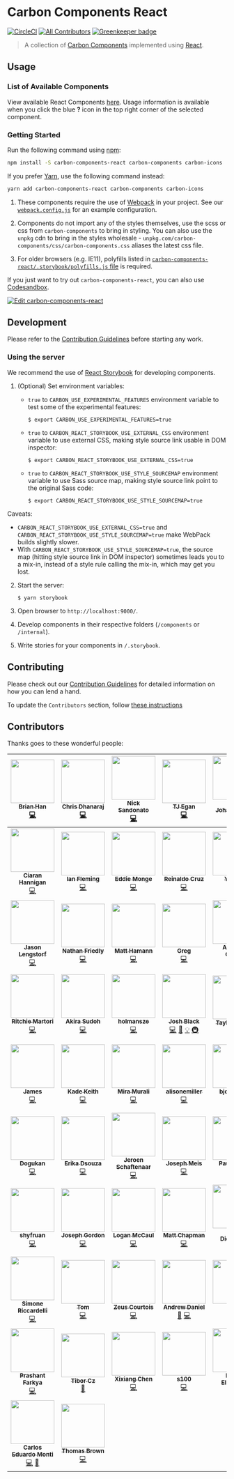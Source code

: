 # Carbon Components React

[![CircleCI](https://circleci.com/gh/IBM/carbon-components-react.svg?style=shield)](https://circleci.com/gh/IBM/carbon-components-react)
[![All Contributors](https://img.shields.io/badge/all_contributors-64-orange.svg?style=flat-square)](#contributors)
[![Greenkeeper badge](https://badges.greenkeeper.io/IBM/carbon-components-react.svg)](https://greenkeeper.io/)

> A collection of [Carbon Components](https://github.com/IBM/carbon-components) implemented using [React](https://facebook.github.io/react/).

## Usage

### List of Available Components

View available React Components [here](http://react.carbondesignsystem.com). Usage information is available when you click the blue **?** icon in the top right corner of the selected component.

### Getting Started

Run the following command using [npm](https://www.npmjs.com/):

```bash
npm install -S carbon-components-react carbon-components carbon-icons
```

If you prefer [Yarn](https://yarnpkg.com/en/), use the following command instead:

```bash
yarn add carbon-components-react carbon-components carbon-icons
```

1. These components require the use of [Webpack](http://webpack.github.io/docs/tutorials/getting-started/) in your project. See our [`webpack.config.js`](/.storybook/webpack.config.js) for an example configuration.

2. Components do not import any of the styles themselves, use the scss or css from `carbon-components` to bring in styling. You can also use the `unpkg` cdn to bring in the styles wholesale - `unpkg.com/carbon-components/css/carbon-components.css` aliases the latest css file.

3. For older browsers (e.g. IE11), polyfills listed in [`carbon-components-react/.storybook/polyfills.js` file](./.storybook/polyfills.js) is required.

If you just want to try out `carbon-components-react`, you can also use [Codesandbox](https://codesandbox.io).

[![Edit carbon-components-react](https://codesandbox.io/static/img/play-codesandbox.svg)](https://codesandbox.io/s/x2mjypo6pp)

## Development

Please refer to the [Contribution Guidelines](./.github/CONTRIBUTING.md) before starting any work.

### Using the server

We recommend the use of [React Storybook](https://github.com/storybooks/react-storybook) for developing components.

1. (Optional) Set environment variables:

   * `true` to `CARBON_USE_EXPERIMENTAL_FEATURES` environment variable to test some of the experimental features:

     ```
     $ export CARBON_USE_EXPERIMENTAL_FEATURES=true
     ```

   * `true` to `CARBON_REACT_STORYBOOK_USE_EXTERNAL_CSS` environment variable to use external CSS, making style source link usable in DOM inspector:

     ```
     $ export CARBON_REACT_STORYBOOK_USE_EXTERNAL_CSS=true
     ```

   * `true` to `CARBON_REACT_STORYBOOK_USE_STYLE_SOURCEMAP` environment variable to use Sass source map, making style source link point to the original Sass code:

     ```
     $ export CARBON_REACT_STORYBOOK_USE_STYLE_SOURCEMAP=true
     ```

Caveats:

* `CARBON_REACT_STORYBOOK_USE_EXTERNAL_CSS=true` and `CARBON_REACT_STORYBOOK_USE_STYLE_SOURCEMAP=true` make WebPack builds slightly slower.
* With `CARBON_REACT_STORYBOOK_USE_STYLE_SOURCEMAP=true`, the source map (hitting style source link in DOM inspector) sometimes leads you to a mix-in, instead of a style rule calling the mix-in, which may get you lost.

2. Start the server:

   ```
   $ yarn storybook
   ```

3. Open browser to `http://localhost:9000/`.

4. Develop components in their respective folders (`/components` or `/internal`).

5. Write stories for your components in `/.storybook`.

## Contributing

Please check out our [Contribution Guidelines](./.github/CONTRIBUTING.md) for detailed information on how you can lend a hand.

To update the `Contributors` section, follow [these instructions](https://github.com/jfmengels/all-contributors-cli#addupdate-contributors)

## Contributors

Thanks goes to these wonderful people:

<!-- ALL-CONTRIBUTORS-LIST:START - Do not remove or modify this section -->

<!-- prettier-ignore -->
| [<img src="https://avatars3.githubusercontent.com/u/4185382?v=4" width="100px;"/><br /><sub><b>Brian Han</b></sub>](https://github.com/hellobrian)<br />[💻](https://github.com/IBM/carbon-components-react/commits?author=hellobrian "Code") | [<img src="https://avatars2.githubusercontent.com/u/1266014?v=4" width="100px;"/><br /><sub><b>Chris Dhanaraj</b></sub>](http://twitter.com/chrisdhanaraj)<br />[💻](https://github.com/IBM/carbon-components-react/commits?author=chrisdhanaraj "Code") | [<img src="https://avatars0.githubusercontent.com/u/181819?v=4" width="100px;"/><br /><sub><b>Nick Sandonato</b></sub>](https://github.com/nsand)<br />[💻](https://github.com/IBM/carbon-components-react/commits?author=nsand "Code") | [<img src="https://avatars1.githubusercontent.com/u/11928039?v=4" width="100px;"/><br /><sub><b>TJ Egan</b></sub>](http://tw15egan.github.io/portfolio)<br />[💻](https://github.com/IBM/carbon-components-react/commits?author=tw15egan "Code") | [<img src="https://avatars0.githubusercontent.com/u/5447411?v=4" width="100px;"/><br /><sub><b>Mari Johannessen</b></sub>](http://www.marijohannessen.com)<br />[💻](https://github.com/IBM/carbon-components-react/commits?author=marijohannessen "Code") | [<img src="https://avatars1.githubusercontent.com/u/8836958?v=4" width="100px;"/><br /><sub><b>Sam Doyle</b></sub>](https://github.com/sam1463)<br />[💻](https://github.com/IBM/carbon-components-react/commits?author=sam1463 "Code") | [<img src="https://avatars0.githubusercontent.com/u/6420214?v=4" width="100px;"/><br /><sub><b>alex weidner</b></sub>](https://github.com/shimmerjs)<br />[💻](https://github.com/IBM/carbon-components-react/commits?author=shimmerjs "Code") |
| :---: | :---: | :---: | :---: | :---: | :---: | :---: |
| [<img src="https://avatars0.githubusercontent.com/u/13645183?v=4" width="100px;"/><br /><sub><b>Ciaran Hannigan</b></sub>](https://github.com/CiaranHannigan)<br />[💻](https://github.com/IBM/carbon-components-react/commits?author=CiaranHannigan "Code") | [<img src="https://avatars2.githubusercontent.com/u/5481782?v=4" width="100px;"/><br /><sub><b>Ian Fleming</b></sub>](http://ianfleming.me/)<br />[💻](https://github.com/IBM/carbon-components-react/commits?author=iangfleming "Code") | [<img src="https://avatars3.githubusercontent.com/u/127535?v=4" width="100px;"/><br /><sub><b>Eddie Monge</b></sub>](http://eddiemonge.com)<br />[💻](https://github.com/IBM/carbon-components-react/commits?author=eddiemonge "Code") | [<img src="https://avatars3.githubusercontent.com/u/4438261?v=4" width="100px;"/><br /><sub><b>Reinaldo Cruz</b></sub>](http://www.reicruz.com/)<br />[💻](https://github.com/IBM/carbon-components-react/commits?author=reicruz "Code") | [<img src="https://avatars3.githubusercontent.com/u/16092291?v=4" width="100px;"/><br /><sub><b>Yu Cao</b></sub>](https://github.com/ycao56)<br />[💻](https://github.com/IBM/carbon-components-react/commits?author=ycao56 "Code") | [<img src="https://avatars1.githubusercontent.com/u/20566244?v=4" width="100px;"/><br /><sub><b>Megan Becvarik</b></sub>](https://github.com/mbecvarik)<br />[💻](https://github.com/IBM/carbon-components-react/commits?author=mbecvarik "Code") | [<img src="https://avatars0.githubusercontent.com/u/21059894?v=4" width="100px;"/><br /><sub><b>Astha</b></sub>](https://github.com/AsthaJain1)<br />[💻](https://github.com/IBM/carbon-components-react/commits?author=AsthaJain1 "Code") |
| [<img src="https://avatars2.githubusercontent.com/u/163561?v=4" width="100px;"/><br /><sub><b>Jason Lengstorf</b></sub>](https://code.lengstorf.com)<br />[💻](https://github.com/IBM/carbon-components-react/commits?author=jlengstorf "Code") | [<img src="https://avatars3.githubusercontent.com/u/114976?v=4" width="100px;"/><br /><sub><b>Nathan Friedly</b></sub>](http://nfriedly.com/)<br />[💻](https://github.com/IBM/carbon-components-react/commits?author=nfriedly "Code") | [<img src="https://avatars2.githubusercontent.com/u/130131?v=4" width="100px;"/><br /><sub><b>Matt Hamann</b></sub>](http://mhamann.com)<br />[💻](https://github.com/IBM/carbon-components-react/commits?author=mhamann "Code") | [<img src="https://avatars1.githubusercontent.com/u/2159110?v=4" width="100px;"/><br /><sub><b>Greg</b></sub>](https://github.com/gferreri)<br />[💻](https://github.com/IBM/carbon-components-react/commits?author=gferreri "Code") | [<img src="https://avatars0.githubusercontent.com/u/5459406?v=4" width="100px;"/><br /><sub><b>Anthony Oliveri</b></sub>](https://github.com/AnthonyOliveri)<br />[💻](https://github.com/IBM/carbon-components-react/commits?author=AnthonyOliveri "Code") | [<img src="https://avatars3.githubusercontent.com/u/4671325?v=4" width="100px;"/><br /><sub><b>Jorge Padilla</b></sub>](https://github.com/jlpadilla)<br />[💻](https://github.com/IBM/carbon-components-react/commits?author=jlpadilla "Code") | [<img src="https://avatars3.githubusercontent.com/u/313157?v=4" width="100px;"/><br /><sub><b>German Attanasio</b></sub>](http://germanattanasio.com)<br />[💻](https://github.com/IBM/carbon-components-react/commits?author=germanattanasio "Code") |
| [<img src="https://avatars1.githubusercontent.com/u/462228?v=4" width="100px;"/><br /><sub><b>Ritchie Martori</b></sub>](https://github.com/ritch)<br />[💻](https://github.com/IBM/carbon-components-react/commits?author=ritch "Code") | [<img src="https://avatars1.githubusercontent.com/u/1259051?v=4" width="100px;"/><br /><sub><b>Akira Sudoh</b></sub>](http://streetphoto.jp/)<br />[💻](https://github.com/IBM/carbon-components-react/commits?author=asudoh "Code") | [<img src="https://avatars1.githubusercontent.com/u/30137991?v=4" width="100px;"/><br /><sub><b>holmansze</b></sub>](https://github.com/holmansze)<br />[💻](https://github.com/IBM/carbon-components-react/commits?author=holmansze "Code") | [<img src="https://avatars1.githubusercontent.com/u/3901764?v=4" width="100px;"/><br /><sub><b>Josh Black</b></sub>](https://github.com/joshblack)<br />[💻](https://github.com/IBM/carbon-components-react/commits?author=joshblack "Code") [📖](https://github.com/IBM/carbon-components-react/commits?author=joshblack "Documentation") [💡](#example-joshblack "Examples") [🚇](#infra-joshblack "Infrastructure (Hosting, Build-Tools, etc)") | [<img src="https://avatars0.githubusercontent.com/u/29312997?v=4" width="100px;"/><br /><sub><b>Tayler Aitken</b></sub>](http://tayleraitken.com)<br />[🎨](#design-tay-aitken "Design") [📖](https://github.com/IBM/carbon-components-react/commits?author=tay-aitken "Documentation") | [<img src="https://avatars2.githubusercontent.com/u/11233508?v=4" width="100px;"/><br /><sub><b>Bethany Sonefeld</b></sub>](http://www.bethanysonefeld.com)<br />[🎨](#design-bsonefeld "Design") | [<img src="https://avatars3.githubusercontent.com/u/1697656?v=4" width="100px;"/><br /><sub><b>Dmitri Wolf</b></sub>](https://github.com/DmitriWolf)<br />[💻](https://github.com/IBM/carbon-components-react/commits?author=DmitriWolf "Code") |
| [<img src="https://avatars2.githubusercontent.com/u/20052710?v=4" width="100px;"/><br /><sub><b>James</b></sub>](https://github.com/jamesvclements)<br />[💻](https://github.com/IBM/carbon-components-react/commits?author=jamesvclements "Code") | [<img src="https://avatars0.githubusercontent.com/u/2426829?v=4" width="100px;"/><br /><sub><b>Kade Keith</b></sub>](http://kadekeith.me/)<br />[💻](https://github.com/IBM/carbon-components-react/commits?author=keithkade "Code") | [<img src="https://avatars1.githubusercontent.com/u/11800028?v=4" width="100px;"/><br /><sub><b>Mira Murali</b></sub>](https://github.com/miramurali23)<br />[💻](https://github.com/IBM/carbon-components-react/commits?author=miramurali23 "Code") | [<img src="https://avatars2.githubusercontent.com/u/17085131?v=4" width="100px;"/><br /><sub><b>alisonemiller</b></sub>](https://github.com/alisonemiller)<br />[💻](https://github.com/IBM/carbon-components-react/commits?author=alisonemiller "Code") | [<img src="https://avatars0.githubusercontent.com/u/8770483?v=4" width="100px;"/><br /><sub><b>bjones526</b></sub>](https://github.com/bjones526)<br />[💻](https://github.com/IBM/carbon-components-react/commits?author=bjones526 "Code") | [<img src="https://avatars2.githubusercontent.com/u/32277486?v=4" width="100px;"/><br /><sub><b>sandhya-r-reddy</b></sub>](https://github.com/sandhya-r-reddy)<br />[💻](https://github.com/IBM/carbon-components-react/commits?author=sandhya-r-reddy "Code") | [<img src="https://avatars0.githubusercontent.com/u/2753488?v=4" width="100px;"/><br /><sub><b>Alison Joseph</b></sub>](https://github.com/alisonjoseph)<br />[💻](https://github.com/IBM/carbon-components-react/commits?author=alisonjoseph "Code") |
| [<img src="https://avatars0.githubusercontent.com/u/14316696?v=4" width="100px;"/><br /><sub><b>Dogukan</b></sub>](https://github.com/ereneld)<br />[💻](https://github.com/IBM/carbon-components-react/commits?author=ereneld "Code") | [<img src="https://avatars2.githubusercontent.com/u/13935994?v=4" width="100px;"/><br /><sub><b>Erika Dsouza</b></sub>](https://github.com/ehdsouza)<br />[💻](https://github.com/IBM/carbon-components-react/commits?author=ehdsouza "Code") | [<img src="https://avatars2.githubusercontent.com/u/4943036?v=4" width="100px;"/><br /><sub><b>Jeroen Schaftenaar</b></sub>](https://github.com/jschaftenaar)<br />[💻](https://github.com/IBM/carbon-components-react/commits?author=jschaftenaar "Code") | [<img src="https://avatars1.githubusercontent.com/u/16617646?v=4" width="100px;"/><br /><sub><b>Joseph Meis</b></sub>](http://bluemix.net)<br />[💻](https://github.com/IBM/carbon-components-react/commits?author=jmeis "Code") | [<img src="https://avatars2.githubusercontent.com/u/11449728?v=4" width="100px;"/><br /><sub><b>Paul Sachs</b></sub>](https://github.com/psachs21)<br />[💻](https://github.com/IBM/carbon-components-react/commits?author=psachs21 "Code") | [<img src="https://avatars2.githubusercontent.com/u/17710824?v=4" width="100px;"/><br /><sub><b>Ryan Mackey</b></sub>](https://github.com/ryanomackey)<br />[💻](https://github.com/IBM/carbon-components-react/commits?author=ryanomackey "Code") | [<img src="https://avatars2.githubusercontent.com/u/4289301?v=4" width="100px;"/><br /><sub><b>Toni</b></sub>](https://github.com/tonitagd)<br />[💻](https://github.com/IBM/carbon-components-react/commits?author=tonitagd "Code") |
| [<img src="https://avatars3.githubusercontent.com/u/29720673?v=4" width="100px;"/><br /><sub><b>shyfruan</b></sub>](https://github.com/shyfruan)<br />[💻](https://github.com/IBM/carbon-components-react/commits?author=shyfruan "Code") | [<img src="https://avatars1.githubusercontent.com/u/7243419?s=400&v=4" width="100px;"/><br /><sub><b>Joseph Gordon</b></sub>](https://github.com/JMGordon)<br />[💻](https://github.com/IBM/carbon-components-react/commits?author=JMGordon "Code") | [<img src="https://avatars3.githubusercontent.com/u/7374889?s=400&v=4" width="100px;"/><br /><sub><b>Logan McCaul</b></sub>](https://github.com/loganmccaul)<br />[💻](https://github.com/IBM/carbon-components-react/commits?author=loganmccaul "Code") | [<img src="https://avatars2.githubusercontent.com/u/14233261?s=400&v=4" width="100px;"/><br /><sub><b>Matt Chapman</b></sub>](https://github.com/asfordmatt)<br />[💻](https://github.com/IBM/carbon-components-react/commits?author=asfordmatt "Code") | [<img src="https://avatars1.githubusercontent.com/u/6663002?s=400&v=4" width="100px;"/><br /><sub><b>Scott Dickerson</b></sub>](https://github.com/scottdickerson)<br />[💻](https://github.com/IBM/carbon-components-react/commits?author=scottdickerson "Code") | [<img src="https://avatars3.githubusercontent.com/u/32717?s=400&v=4" width="100px;"/><br /><sub><b>Darío Hereñú</b></sub>](https://github.com/kant)<br />[💻](https://github.com/IBM/carbon-components-react/commits?author=kant "Code") | [<img src="https://avatars3.githubusercontent.com/u/1449523?s=400&v=4" width="100px;"/><br /><sub><b>James Zhang</b></sub>](https://github.com/jzhang300)<br />[💻](https://github.com/IBM/carbon-components-react/commits?author=jzhang300 "Code") |
| [<img src="https://avatars0.githubusercontent.com/u/6776917?s=400&v=4" width="100px;"/><br /><sub><b>Simone Riccardelli</b></sub>](https://github.com/michead)<br />[💻](https://github.com/IBM/carbon-components-react/commits?author=michead "Code") | [<img src="https://avatars2.githubusercontent.com/u/7711697?s=400&v=4" width="100px;"/><br /><sub><b>Tom</b></sub>](https://github.com/Tom-Danger-Bryant)<br />[💻](https://github.com/IBM/carbon-components-react/commits?author=Tom-Danger-Bryant "Code") | [<img src="https://avatars2.githubusercontent.com/u/2263351?s=400&v=4" width="100px;"/><br /><sub><b>Zeus Courtois</b></sub>](https://github.com/zeusorion)<br />[💻](https://github.com/IBM/carbon-components-react/commits?author=zeusorion "Code") | [<img src="https://avatars1.githubusercontent.com/u/867941?v=4" width="100px;"/><br /><sub><b>Andrew Daniel</b></sub>](http://www.andrewdaniel.co.uk)<br />[🐛](https://github.com/IBM/carbon-components-react/issues?q=author%3Aajdaniel "Bug reports") [💻](https://github.com/IBM/carbon-components-react/commits?author=ajdaniel "Code") | [<img src="https://avatars1.githubusercontent.com/u/36265276?v=4" width="100px;"/><br /><sub><b>Andy</b></sub>](https://github.com/AndySeymour2904)<br />[🐛](https://github.com/IBM/carbon-components-react/issues?q=author%3AAndySeymour2904 "Bug reports") [💻](https://github.com/IBM/carbon-components-react/commits?author=AndySeymour2904 "Code") | [<img src="https://avatars3.githubusercontent.com/u/7650400?v=4" width="100px;"/><br /><sub><b>Nicholas Lee</b></sub>](https://github.com/nicholaslee119)<br />[💻](https://github.com/IBM/carbon-components-react/commits?author=nicholaslee119 "Code") | [<img src="https://avatars1.githubusercontent.com/u/6370760?v=4" width="100px;"/><br /><sub><b>David Menendez</b></sub>](http://davidmenendez.net)<br />[💻](https://github.com/IBM/carbon-components-react/commits?author=davidmenendez "Code") |
| [<img src="https://avatars0.githubusercontent.com/u/14758158?v=4" width="100px;"/><br /><sub><b>Prashant Farkya</b></sub>](https://github.com/pfarkya)<br />[💻](https://github.com/IBM/carbon-components-react/commits?author=pfarkya "Code") | [<img src="https://avatars1.githubusercontent.com/u/4045950?v=4" width="100px;"/><br /><sub><b>Tibor Cz</b></sub>](https://neonwarp.github.io)<br />[📖](https://github.com/IBM/carbon-components-react/commits?author=neonwarp "Documentation") | [<img src="https://avatars3.githubusercontent.com/u/10108576?v=4" width="100px;"/><br /><sub><b>Xixiang Chen</b></sub>](https://github.com/nelsonchen90)<br />[💻](https://github.com/IBM/carbon-components-react/commits?author=nelsonchen90 "Code") | [<img src="https://avatars1.githubusercontent.com/u/9932290?v=4" width="100px;"/><br /><sub><b>s100</b></sub>](https://github.com/s100)<br />[💻](https://github.com/IBM/carbon-components-react/commits?author=s100 "Code") | [<img src="https://avatars2.githubusercontent.com/u/17937450?v=4" width="100px;"/><br /><sub><b>Becca Ellsworth</b></sub>](https://github.com/bellsworth13)<br />[💻](https://github.com/IBM/carbon-components-react/commits?author=bellsworth13 "Code") | [<img src="https://avatars2.githubusercontent.com/u/664044?v=4" width="100px;"/><br /><sub><b>Zack Grossbart</b></sub>](http://www.zackgrossbart.com/)<br />[💻](https://github.com/IBM/carbon-components-react/commits?author=zgrossbart "Code") | [<img src="https://avatars0.githubusercontent.com/u/6926228?v=4" width="100px;"/><br /><sub><b>Yohanna Gadelrab</b></sub>](https://github.com/Yohanna)<br />[💻](https://github.com/IBM/carbon-components-react/commits?author=Yohanna "Code") [🐛](https://github.com/IBM/carbon-components-react/issues?q=author%3AYohanna "Bug reports") [⚠️](https://github.com/IBM/carbon-components-react/commits?author=Yohanna "Tests") [📖](https://github.com/IBM/carbon-components-react/commits?author=Yohanna "Documentation") |
| [<img src="https://avatars3.githubusercontent.com/u/890?v=4" width="100px;"/><br /><sub><b>Carlos Eduardo Monti</b></sub>](http://www.gfxnstuff.com.ar)<br />[💻](https://github.com/IBM/carbon-components-react/commits?author=slaytanic "Code") [📖](https://github.com/IBM/carbon-components-react/commits?author=slaytanic "Documentation") | [<img src="https://avatars0.githubusercontent.com/u/36549917?s=460&v=4" width="100px;"/><br /><sub><b>Thomas Brown</b></sub>](https://www.tombrowndev.co.uk)<br />[💻](https://github.com/IBM/carbon-components-react/commits?author=tombrowndev "Code") |

<!-- ALL-CONTRIBUTORS-LIST:END -->
